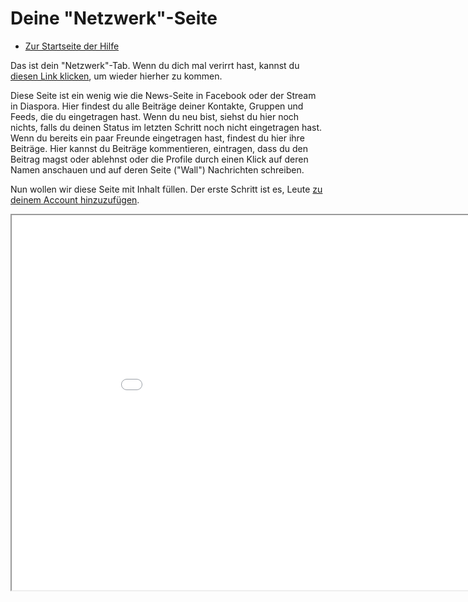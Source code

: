 Deine "Netzwerk"-Seite
==============

* [Zur Startseite der Hilfe](help)

Das ist dein "Netzwerk"-Tab. Wenn du dich mal verirrt hast, kannst du <a href="help/Quick-Start-network">diesen Link klicken</a>, um wieder hierher zu kommen. 

Diese Seite ist ein wenig wie die News-Seite in Facebook oder der Stream in Diaspora. Hier findest du alle Beiträge deiner Kontakte, Gruppen und Feeds, die du eingetragen hast. Wenn du neu bist, siehst du hier noch nichts, falls du deinen Status im letzten Schritt noch nicht eingetragen hast. Wenn du bereits ein paar Freunde eingetragen hast, findest du hier ihre Beiträge. Hier kannst du Beiträge kommentieren, eintragen, dass du den Beitrag magst oder ablehnst oder die Profile durch einen Klick auf deren Namen anschauen und auf deren Seite ("Wall") Nachrichten schreiben. 

Nun wollen wir diese Seite mit Inhalt füllen. Der erste Schritt ist es, Leute <a href="help/Quick-Start-makingnewfriends">zu deinem Account hinzuzufügen</a>.

<iframe src="network" width="950" height="600"></iframe>


